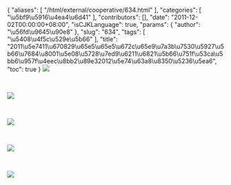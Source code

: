 {
    "aliases": [
        "/html/external/cooperative/634.html"
    ],
    "categories": [
        "\u5bf9\u5916\u4ea4\u6d41"
    ],
    "contributors": [],
    "date": "2011-12-02T00:00:00+08:00",
    "isCJKLanguage": true,
    "params": {
        "author": "\u56fd\u9645\u90e8"
    },
    "slug": "634",
    "tags": [
        "\u5408\u4f5c\u529e\u5b66"
    ],
    "title": "2011\u5e7411\u670829\u65e5\u65e5\u672c\u65e9\u7a3b\u7530\u5927\u5b66\u7684\u8001\u5e08\u5728\u7ed9\u6211\u6821\u5b66\u751f\u53ca\u5bb6\u957f\u4eec\u8bb2\u89e32012\u5e74\u63a8\u8350\u5236\u5ea6",
    "toc": true
}
![](https://cdn.tfls.online/mirror/full/061a35371b05ea0e9f58285a6565d2d6df27b1dd.jpg)

 

![](https://cdn.tfls.online/mirror/full/f209c8b7368e1b057f94fc5d4ca4d6002b15fd3a.jpg)

 

![](https://cdn.tfls.online/mirror/full/286d9344ec097c547268cd971426421cfb2b525b.jpg)

 

![](https://cdn.tfls.online/mirror/full/004e68a33fba3f4b337384334c65e0a992d99c19.jpg)

 

![](https://cdn.tfls.online/mirror/full/c014cafaf3f9aef863977654199f245faf13f7df.jpg)

